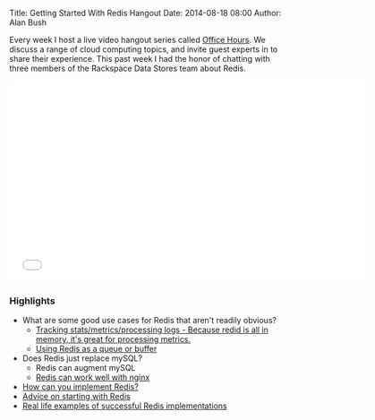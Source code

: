 Title: Getting Started With Redis Hangout
Date: 2014-08-18 08:00
Author: Alan Bush

Every week I host a live video hangout series called [Office Hours](http://go.rackspace.com/officehours). We discuss a range of cloud computing topics, and invite guest experts in to share their experience. This past week I had the honor of chatting with three members of the Rackspace Data Stores team about Redis. 

<div class="video-container">
<iframe width="640" height="360" src="//www.youtube.com/embed/-eIxC7oF4Ic?feature=player_embedded" frameborder="0" allowfullscreen></iframe>
</div>

### Highlights

* What are some good use cases for Redis that aren't readily obvious?
    * [Tracking stats/metrics/processing logs - Because redid is all in memory, it's great for processing metrics.](http://youtu.be/-eIxC7oF4Ic?t=6m28s)
    * [Using Redis as a queue or buffer](http://youtu.be/-eIxC7oF4Ic?t=8m37s)
* Does Redis just replace mySQL?
    * Redis can augment mySQL
    * [Redis can work well with nginx](http://youtu.be/-eIxC7oF4Ic?t=23m24s)
* [How can you implement Redis?](http://youtu.be/-eIxC7oF4Ic?t=26m7s)
* [Advice on starting with Redis](http://youtu.be/-eIxC7oF4Ic?t=31m4s)
* [Real life examples of successful Redis implementations](http://youtu.be/-eIxC7oF4Ic?t=43m37s)
